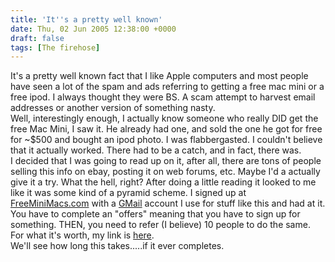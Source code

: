 ```yaml
---
title: 'It''s a pretty well known'
date: Thu, 02 Jun 2005 12:38:00 +0000
draft: false
tags: [The firehose]
---
```


It's a pretty well known fact that I like Apple computers and most people have seen a lot of the spam and ads referring to getting a free mac mini or a free ipod. I always thought they were BS. A scam attempt to harvest email addresses or another version of something nasty.  
Well, interestingly enough, I actually know someone who really DID get the free Mac Mini, I saw it. He already had one, and sold the one he got for free for ~$500 and bought an ipod photo. I was flabbergasted. I couldn't believe that it actually worked. There had to be a catch, and in fact, there was.  
I decided that I was going to read up on it, after all, there are tons of people selling this info on ebay, posting it on web forums, etc. Maybe I'd a actually give it a try. What the hell, right? After doing a little reading it looked to me like it was some kind of a pyramid scheme. I signed up at [FreeMiniMacs.com](http://www.freeminimacs.com/) with a [GMail](http://www.gmail.com/) account I use for stuff like this and had at it.  
You have to complete an "offers" meaning that you have to sign up for something. THEN, you need to refer (I believe) 10 people to do the same. For what it's worth, my link is [here](http://www.freeminimacs.com/?r=14799159).  
We'll see how long this takes.....if it ever completes.